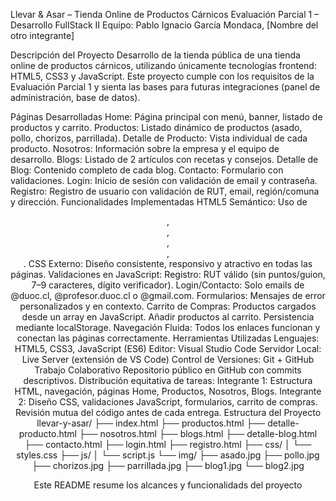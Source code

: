 Llevar & Asar – Tienda Online de Productos Cárnicos
Evaluación Parcial 1 – Desarrollo FullStack II
Equipo: Pablo Ignacio García Mondaca, [Nombre del otro integrante]

Descripción del Proyecto
Desarrollo de la tienda pública de una tienda online de productos cárnicos, utilizando únicamente tecnologías frontend: HTML5, CSS3 y JavaScript. Este proyecto cumple con los requisitos de la Evaluación Parcial 1 y sienta las bases para futuras integraciones (panel de administración, base de datos).

Páginas Desarrolladas
Home: Página principal con menú, banner, listado de productos y carrito.
Productos: Listado dinámico de productos (asado, pollo, chorizos, parrillada).
Detalle de Producto: Vista individual de cada producto.
Nosotros: Información sobre la empresa y el equipo de desarrollo.
Blogs: Listado de 2 artículos con recetas y consejos.
Detalle de Blog: Contenido completo de cada blog.
Contacto: Formulario con validaciones.
Login: Inicio de sesión con validación de email y contraseña.
Registro: Registro de usuario con validación de RUT, email, región/comuna y dirección.
Funcionalidades Implementadas
HTML5 Semántico: Uso de <header>, <nav>, <main>, <section>, <footer>.
CSS Externo: Diseño consistente, responsivo y atractivo en todas las páginas.
Validaciones en JavaScript:
Registro: RUT válido (sin puntos/guion, 7–9 caracteres, dígito verificador).
Login/Contacto: Solo emails de @duoc.cl, @profesor.duoc.cl o @gmail.com.
Formularios: Mensajes de error personalizados y en contexto.
Carrito de Compras:
Productos cargados desde un array en JavaScript.
Añadir productos al carrito.
Persistencia mediante localStorage.
Navegación Fluida: Todos los enlaces funcionan y conectan las páginas correctamente.
Herramientas Utilizadas
Lenguajes: HTML5, CSS3, JavaScript (ES6)
Editor: Visual Studio Code
Servidor Local: Live Server (extensión de VS Code)
Control de Versiones: Git + GitHub
Trabajo Colaborativo
Repositorio público en GitHub con commits descriptivos.
Distribución equitativa de tareas:
Integrante 1: Estructura HTML, navegación, páginas Home, Productos, Nosotros, Blogs.
Integrante 2: Diseño CSS, validaciones JavaScript, formularios, carrito de compras.
Revisión mutua del código antes de cada entrega.
Estructura del Proyecto
llevar-y-asar/
├── index.html
├── productos.html
├── detalle-producto.html
├── nosotros.html
├── blogs.html
├── detalle-blog.html
├── contacto.html
├── login.html
├── registro.html
├── css/
│ └── styles.css
├── js/
│ └── script.js
└── img/
├── asado.jpg
├── pollo.jpg
├── chorizos.jpg
├── parrillada.jpg
├── blog1.jpg
└── blog2.jpg


Este README resume los alcances y funcionalidads del proyecto